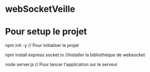 ﻿# webSocketVeille

# Pour setup le projet 

npm init -y // Pour initialiser le projet

npm install express socket.io  //Installer la bibliothèque de websocket

node server.js // Pour lancer l'application sur le serveur


